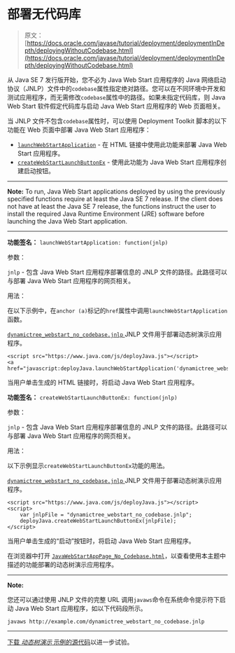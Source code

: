 # 部署无代码库

> 原文： [https://docs.oracle.com/javase/tutorial/deployment/deploymentInDepth/deployingWithoutCodebase.html](https://docs.oracle.com/javase/tutorial/deployment/deploymentInDepth/deployingWithoutCodebase.html)

从 Java SE 7 发行版开始，您不必为 Java Web Start 应用程序的 Java 网络启动协议（JNLP）文件中的`codebase`属性指定绝对路径。您可以在不同环境中开发和测试应用程序，而无需修改`codebase`属性中的路径。如果未指定代码库，则 Java Web Start 软件假定代码库与启动 Java Web Start 应用程序的 Web 页面相关。

当 JNLP 文件不包含`codebase`属性时，可以使用 Deployment Toolkit 脚本的以下功能在 Web 页面中部署 Java Web Start 应用程序：

*   [`launchWebStartApplication`](#launchWebStartApplication) - 在 HTML 链接中使用此功能来部署 Java Web Start 应用程序。
*   [`createWebStartLaunchButtonEx`](#createWebStartLaunchButtonEx) - 使用此功能为 Java Web Start 应用程序创建启动按钮。

* * *

**Note:** To run, Java Web Start applications deployed by using the previously specified functions require at least the Java SE 7 release. If the client does not have at least the Java SE 7 release, the functions instruct the user to install the required Java Runtime Environment (JRE) software before launching the Java Web Start application.

* * *

**功能签名：** `launchWebStartApplication: function(jnlp)`

参数：

`jnlp` - 包含 Java Web Start 应用程序部署信息的 JNLP 文件的路径。此路径可以与部署 Java Web Start 应用程序的网页相关。

用法：

在以下示例中，在`anchor (a)`标记的`href`属性中调用`launchWebStartApplication`函数。

[``dynamictree_webstart_no_codebase.jnlp`` ](../webstart/examples/webstart_ComponentArch_DynamicTreeDemo/src/dynamictree_webstart_no_codebase.jnlp)JNLP 文件用于部署动态树演示应用程序。

```
<script src="https://www.java.com/js/deployJava.js"></script>
<a href="javascript:deployJava.launchWebStartApplication('dynamictree_webstart_no_codebase.jnlp');">Launch</a>

```

当用户单击生成的 HTML 链接时，将启动 Java Web Start 应用程序。

**功能签名：** `createWebStartLaunchButtonEx: function(jnlp)`

参数：

`jnlp` - 包含 Java Web Start 应用程序部署信息的 JNLP 文件的路径。此路径可以与部署 Java Web Start 应用程序的网页相关。

用法：

以下示例显示`createWebStartLaunchButtonEx`功能的用法。

[``dynamictree_webstart_no_codebase.jnlp`` ](../webstart/examples/webstart_ComponentArch_DynamicTreeDemo/src/dynamictree_webstart_no_codebase.jnlp)JNLP 文件用于部署动态树演示应用程序。

```
<script src="https://www.java.com/js/deployJava.js"></script>
<script>        
    var jnlpFile = "dynamictree_webstart_no_codebase.jnlp";
    deployJava.createWebStartLaunchButtonEx(jnlpFile);
</script>

```

当用户单击生成的“启动”按钮时，将启动 Java Web Start 应用程序。

在浏览器中打开 [``JavaWebStartAppPage_No_Codebase.html``](../webstart/examples/dist/webstart_ComponentArch_DynamicTreeDemo/JavaWebStartAppPage_No_Codebase.html)，以查看使用本主题中描述的功能部署的动态树演示应用程序。

* * *

**Note:** 

您还可以通过使用 JNLP 文件的完整 URL 调用`javaws`命令在系统命令提示符下启动 Java Web Start 应用程序，如以下代码段所示。

```
javaws http://example.com/dynamictree_webstart_no_codebase.jnlp

```

* * *

[下载 _动态树演示_ 示例的源代码](../webstart/examplesIndex.html#DynamicTreeDemo)以进一步试验。